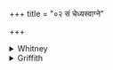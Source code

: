 +++
title = "०२ सं चेध्यस्वाग्ने"

+++

<details><summary>Whitney</summary>

### Translation
2. Both do thou become kindled, Agni, and do thou increase this man, and  
arise unto great good fortune; let not thine attendants (*upasattár*) be  
harmed, O Agni; be thy worshipers (*brahmán*) glorious, not others.

### Notes
The other texts are in accordance in reading *bodhaya* (for *vardhaya*)  
in **a**, and Ppp. nearly agrees with them, having *prati bodhaye ’nam;*  
for **c** the others give *mā́ ca riṣad upasattā́ te agne.*
</details>

<details><summary>Griffith</summary>

Kindle thee, Agni, and make this man prosper: rise up erect for high and happy fortune. Agni, be those uninjured who adore thee, and may thy priests be glorious and no others.
</details>
